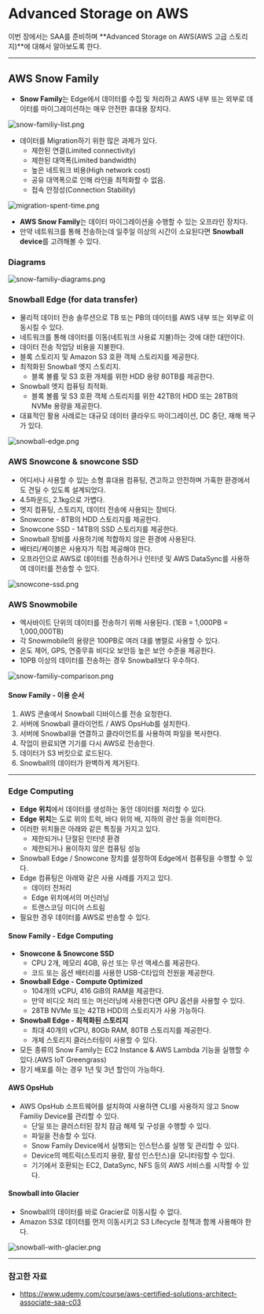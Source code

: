 # Advanced Storage on AWS

이번 장에서는 SAA를 준비하며 **Advanced Storage on AWS(AWS 고급 스토리지)**에 대해서 알아보도록 한다.

---

## AWS Snow Family

- **Snow Family**는 Edge에서 데이터를 수집 및 처리하고 AWS 내부 또는 외부로 데이터를 마이그레이션하는 매우 안전한 휴대용 장치다.

![snow-familiy-list.png](images%2FAdvancedStorageOnAWS%2Fsnow-familiy-list.png)

- 데이터를 Migration하기 위한 많은 과제가 있다.
  - 제한된 연결(Limited connectivity)
  - 제한된 대역폭(Limited bandwidth)
  - 높은 네트워크 비용(High network cost)
  - 공유 대역폭으로 인해 라인을 최적화할 수 없음.
  - 접속 안정성(Connection Stability)

![migration-spent-time.png](images%2FAdvancedStorageOnAWS%2Fmigration-spent-time.png)

- **AWS Snow Family**는 데이터 마이그레이션을 수행할 수 있는 오프라인 장치다.
- 만약 네트워크를 통해 전송하는데 일주일 이상의 시간이 소요된다면 **Snowball device**를 고려해볼 수 있다.

### Diagrams

![snow-familiy-diagrams.png](images%2FAdvancedStorageOnAWS%2Fsnow-familiy-diagrams.png)

### Snowball Edge (for data transfer)

- 물리적 데이터 전송 솔루션으로 TB 또는 PB의 데이터를 AWS 내부 또는 외부로 이동시킬 수 있다.
- 네트워크를 통해 데이터를 이동(네트워크 사용료 지불)하는 것에 대한 대안이다.
- 데이터 전송 작업당 비용을 지불한다.
- 블록 스토리지 및 Amazon S3 호환 객체 스토리지를 제공한다.
- 최적화된 Snowball 엣지 스토리지.
  - 블록 볼륨 및 S3 호환 개체를 위한 HDD 용량 80TB를 제공한다.
- Snowball 엣지 컴퓨팅 최적화.
  - 블록 볼륨 및 S3 호환 객체 스토리지를 위한 42TB의 HDD 또는 28TB의 NVMe 용량을 제공한다.
- 대표적인 활용 사례로는 대규모 데이터 클라우드 마이그레이션, DC 중단, 재해 복구가 있다.

![snowball-edge.png](images%2FAdvancedStorageOnAWS%2Fsnowball-edge.png)

### AWS Snowcone & snowcone SSD

- 어디서나 사용할 수 있는 소형 휴대용 컴퓨팅, 견고하고 안전하며 가혹한 환경에서도 견딜 수 있도록 설계되었다.
- 4.5파운드, 2.1kg으로 가볍다.
- 엣지 컴퓨팅, 스토리지, 데이터 전송에 사용되는 장비다.
- Snowcone - 8TB의 HDD 스토리지를 제공한다.
- Snowcone SSD - 14TB의 SSD 스토리지를 제공한다.
- Snowball 장비를 사용하기에 적합하지 않은 환경에 사용된다.
- 배터리/케이블은 사용자가 직접 제공해야 한다.
- 오프라인으로 AWS로 데이터를 전송하거나 인터넷 및 AWS DataSync를 사용하여 데이터를 전송할 수 있다.

![snowcone-ssd.png](images%2FAdvancedStorageOnAWS%2Fsnowcone-ssd.png)

### AWS Snowmobile

- 엑사바이트 단위의 데이터를 전송하기 위해 사용된다. (1EB = 1,000PB = 1,000,000TB)
- 각 Snowmobile의 용량은 100PB로 여러 대를 병렬로 사용할 수 있다.
- 온도 제어, GPS, 연중무휴 비디오 보안등 높은 보안 수준을 제공한다.
- 10PB 이상의 데이터를 전송하는 경우 Snowball보다 우수하다.

![snow-familiy-comparison.png](images%2FAdvancedStorageOnAWS%2Fsnow-familiy-comparison.png)

#### Snow Family - 이용 순서

1. AWS 콘솔에서 Snowball 디바이스를 전송 요청한다.
2. 서버에 Snowball 클라이언트 / AWS OpsHub를 설치한다.
3. 서버에 Snowball을 연결하고 클라이언트를 사용하여 파일을 복사한다.
4. 작업이 완료되면 기기를 다시 AWS로 전송한다.
5. 데이터가 S3 버킷으로 로드된다.
6. Snowball의 데이터가 완벽하게 제거된다.

---

### Edge Computing

- **Edge 위치**에서 데이터를 생성하는 동안 데이터를 처리할 수 있다.
- **Edge 위치**는 도로 위의 트럭, 바다 위의 배, 지하의 광산 등을 의미한다.
- 이러한 위치들은 아래와 같은 특징을 가지고 있다.
  - 제한되거나 단절된 인터넷 환경
  - 제한되거나 용이하지 않은 컴퓨팅 성능
- Snowball Edge / Snowcone 장치를 설정하여 Edge에서 컴퓨팅을 수행할 수 있다.
- Edge 컴퓨팅은 아래와 같은 사용 사례를 가지고 있다.
  - 데이터 전처리
  - Edge 위치에서의 머신러닝
  - 트랜스코딩 미디어 스트림
- 필요한 경우 데이터를 AWS로 반송할 수 있다.

#### Snow Family - Edge Computing

- **Snowcone & Snowcone SSD**
  - CPU 2개, 메모리 4GB, 유선 또는 무선 액세스를 제공한다.
  - 코드 또는 옵션 배터리를 사용한 USB-C타입의 전원을 제공한다.
- **Snowball Edge - Compute Optimized**
  - 104개의 vCPU, 416 GiB의 RAM을 제공한다.
  - 만약 비디오 처리 또는 머신러닝에 사용한다면 GPU 옵션을 사용할 수 있다.
  - 28TB NVMe 또는 42TB HDD의 스토리지가 사용 가능하다.
- **Snowball Edge - 최적화된 스토리지**
  - 최대 40개의 vCPU, 80Gb RAM, 80TB 스토리지를 제공한다.
  - 개체 스토리지 클러스터링이 사용할 수 있다.
- 모든 종류의 Snow Family는 EC2 Instance & AWS Lambda 기능을 실행할 수 있다.(AWS IoT Greengrass)
- 장기 배포를 하는 경우 1년 및 3년 할인이 가능하다.

#### AWS OpsHub

- AWS OpsHub 소프트웨어를 설치하여 사용하면 CLI를 사용하지 않고 Snow Familiy Device를 관리할 수 있다.
  - 단일 또는 클러스터된 장치 잠금 해제 및 구성을 수행할 수 있다.
  - 파일을 전송할 수 있다.
  - Snow Family Device에서 실행되는 인스턴스를 실행 및 관리할 수 있다.
  - Device의 메트릭(스토리지 용량, 활성 인스턴스)을 모니터링할 수 있다.
  - 기기에서 호환되는 EC2, DataSync, NFS 등의 AWS 서비스를 시작할 수 있다.

#### Snowball into Glacier

- Snowball의 데이터를 바로 Gracier로 이동시킬 수 없다.
- Amazon S3로 데이터를 먼저 이동시키고 S3 Lifecycle 정책과 함께 사용해야 한다.

![snowball-with-glacier.png](images%2FAdvancedStorageOnAWS%2Fsnowball-with-glacier.png)

---

### 참고한 자료

- https://www.udemy.com/course/aws-certified-solutions-architect-associate-saa-c03